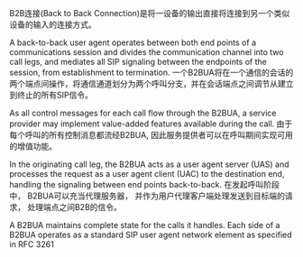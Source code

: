 <!-- A back-to-back connection is the direct connection of the output of one device to the input of a similar or related device. -->
B2B连接(Back to Back Connection)是将一设备的输出直接将连接到另一个类似设备的输入的连接方式。


A back-to-back user agent operates between both end points of a communications session and divides the communication channel 
into two call legs, and mediates all SIP signaling between the endpoints of the session, from establishment to termination.
一个B2BUA将在一个通信的会话的两个端点间操作，将通信通道划分为两个呼叫分支，并在会话端点之间调节从建立到终止的所有SIP信令。

As all control messages for each call flow through the B2BUA, a service provider may implement value-added features available during the call.
由于每个呼叫的所有控制消息都流经B2BUA, 因此服务提供者可以在呼叫期间实现可用的增值功能。

In the originating call leg, the B2BUA acts as a user agent server (UAS) and processes the request as a user agent client (UAC) to the destination end, handling the signaling between end points back-to-back.
在发起呼叫阶段中， B2BUA可以充当代理服务器， 并作为用户代理客户端处理发送到目标端的请求， 处理端点之间B2B的信令。

A B2BUA maintains complete state for the calls it handles. Each side of a B2BUA operates as a standard SIP user agent network element as specified in RFC 3261

